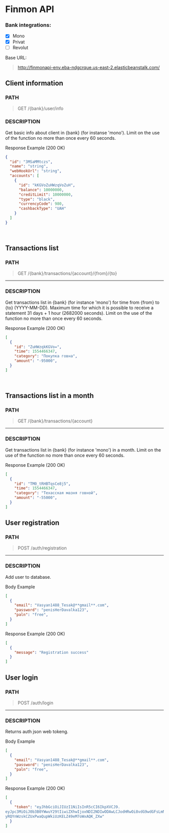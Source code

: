 # Finmon API

### Bank integrations:
- [x] Mono
- [x] Privat
- [ ] Revolut 

Base URL:
> http://finmonapi-env.eba-ndgcrque.us-east-2.elasticbeanstalk.com/

## **Client information**

### PATH

> GET /{bank}/user/info


### DESCRIPTION
Get basic info about client in {bank} (for instanse 'mono'). Limit on the use of the function no more than once every 60 seconds.

Response Example (200 OK)
``` json
{
  "id": "3MSaMMtczs",
  "name": "string",
  "webHookUrl": "string",
  "accounts": [
    {
      "id": "kKGVoZuHWzqVoZuH",
      "balance": 10000000,
      "creditLimit": 10000000,
      "type": "black",
      "currencyCode": 980,
      "cashbackType": "UAH"
    }
  ]
}
````
<br/>

## **Transactions list**
### PATH

> GET /{bank}/transactions/{account}/{from}/{to}
****

### DESCRIPTION
Get transactions list in {bank} (for instance 'mono') for time from {from} to {to} (YYYY-MM-DD). Maximum time for which it is possible to receive a statement 31 days + 1 hour (2682000 seconds). Limit on the use of the function no more than once every 60 seconds.

Response Example (200 OK)
``` json
[
  {
    "id": "ZuHWzqkKGVo=",
    "time": 1554466347,
    "category": "Покупка говна",
    "amount": "-95000",
  }
]
````
<br/>

## **Transactions list in a month**
### PATH

> GET /{bank}/transactions/{account}
****

### DESCRIPTION
Get transactions list in {bank} (for instance 'mono') in a month. Limit on the use of the function no more than once every 60 seconds.

Response Example (200 OK)
``` json
[
  {
    "id": "TM0_tRHBTqsCe8j5",
    "time": 1554466347,
    "category": "Техасская мазня говной",
    "amount": "-55000",
  }
]
````

## **User registration**
### PATH

> POST /auth/registration
****

### DESCRIPTION
Add user to database.

Body Example
``` json
[
  {
    "email": "Vasyan1488_Tesak@**gmail**.com",
    "password": "penisHerDavalka123",
    "paln": "free",
  }
]
````

Response Example (200 OK)
``` json
[
  {
    "message": "Registration success"
  }
]
````

## **User login**
### PATH

> POST /auth/login
****

### DESCRIPTION
Returns auth json web tokeng.

Body Example
``` json
[
  {
    "email": "Vasyan1488_Tesak@**gmail**.com",
    "password": "penisHerDavalka123",
    "paln": "free",
  }
]
````

Response Example (200 OK)
``` json
[
  {
    "token": "eyJhbGciOiJIUzI1NiIsInR5cCI6IkpXVCJ9.
eyJpc3MiOiJ0b3B0YWwuY29tIiwiZXhwIjoxNDI2NDIwODAwLCJodHRwOi8vdG9wdGFsLmNvbS9qd3RfY2xhaW1zL2lzX2FkbWluIjp0cnVlLCJjb21wYW55IjoiVG9wdGFsIiwiYXdlc29tZSI6dHJ1ZX0.
yRQYnWzskCZUxPwaQupWkiUzKELZ49eM7oWxAQK_ZXw"
  }
]
````